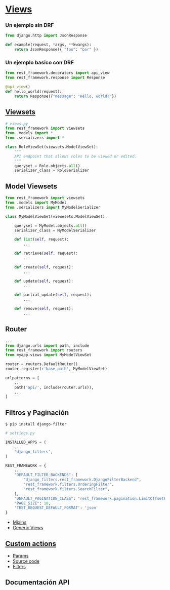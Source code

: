 # [Views](https://www.django-rest-framework.org/api-guide/views/)

### Un ejemplo sin DRF

```py
from django.http import JsonResponse​

def example(request, *args, **kwargs):​
    return JsonResponse({ "foo": "bar" })

```

### Un ejemplo basico con DRF

```py
from rest_framework.decorators import api_view
from rest_framework.response import Response

@api_view()
def hello_world(request):
    return Response({"message": "Hello, world!"})

```


## [Viewsets](https://www.django-rest-framework.org/api-guide/viewsets/)

```py
# views.py
from rest_framework import viewsets
from .models import *
from .serializers import *

class RoleViewSet(viewsets.ModelViewSet):
    """
    API endpoint that allows roles to be viewed or edited.
    """
    queryset = Role.objects.all()
    serializer_class = RoleSerializer
```

## Model Viewsets

```py
from rest_framework import viewsets​
from .models import MyModel
from .serializers import MyModelSerializer

class MyModelViewSet(viewesets.ModelViewSet):​

    queryset = MyModel.objects.all()
    serializer_class = MyModelSerializer

    def list(self, request):​
        ...​

    def retrieve(self, request):​
        ...​

    def create(self, request):​
        ...​

    def update(self, request):​
        ...

    def partial_update(self, request):​
        ...

    def remove(self, request):​
        ...
```

## Router

```py
...
from django.urls import path, include
from rest_framework import routers
from myapp.views import MyModelViewSet

router = routers.DefaultRouter()
router.register(r'base_path', MyModelViewSet)

urlpatterns = [
    ...
    path('api/', include(router.urls)),
    ...
]

```

## Filtros y Paginación

    $ pip install django-filter

```py
# settings.py

INSTALLED_APPS = (
    ...
    'django_filters',
)

REST_FRAMEWORK = {
    ...
    "DEFAULT_FILTER_BACKENDS": [
        "django_filters.rest_framework.DjangoFilterBackend",
        "rest_framework.filters.OrderingFilter",
        "rest_framework.filters.SearchFilter",
    ],
    "DEFAULT_PAGINATION_CLASS": "rest_framework.pagination.LimitOffsetPagination",
    "PAGE_SIZE": 10,
    'TEST_REQUEST_DEFAULT_FORMAT': 'json'
}
```

- [Mixins]()
- [Generic Views]()

## [Custom actions]()

- [Params]()
- [Source code](https://github.com/encode/django-rest-framework/blob/master/rest_framework/viewsets.py)
- [Filters](https://pypi.org/project/django-filter/)

## Documentación API